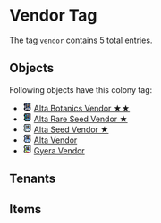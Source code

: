 # Vendor Tag

The tag `vendor` contains 5 total entries.

## Objects

Following objects have this colony tag:

- <img src="https://raw.githubusercontent.com/Ceterai/Enternia/main/objects/alta/special/vendors/botanics/icon.png" alt="Alta Botanics Vendor ★★ icon" loading="lazy" width="auto" height="16px"/> [Alta Botanics Vendor ★★](https://ceterai.github.io/MyEnternia/Wiki/AltaBotanicsVendor)
- <img src="https://raw.githubusercontent.com/Ceterai/Enternia/main/objects/alta/special/vendors/seeds_rare/icon.png" alt="Alta Rare Seed Vendor ★ icon" loading="lazy" width="auto" height="16px"/> [Alta Rare Seed Vendor ★](https://ceterai.github.io/MyEnternia/Wiki/AltaRareSeedVendor)
- <img src="https://raw.githubusercontent.com/Ceterai/Enternia/main/objects/alta/special/vendors/seeds/icon.png" alt="Alta Seed Vendor ★ icon" loading="lazy" width="auto" height="16px"/> [Alta Seed Vendor ★](https://ceterai.github.io/MyEnternia/Wiki/AltaSeedVendor)
- <img src="https://raw.githubusercontent.com/Ceterai/Enternia/main/objects/alta/special/vendors/alta/icon.png" alt="Alta Vendor icon" loading="lazy" width="auto" height="16px"/> [Alta Vendor](https://ceterai.github.io/MyEnternia/Wiki/AltaVendor)
- <img src="https://raw.githubusercontent.com/Ceterai/Enternia/main/objects/alta/special/vendors/gyera/icon.png" alt="Gyera Vendor icon" loading="lazy" width="auto" height="16px"/> [Gyera Vendor](https://ceterai.github.io/MyEnternia/Wiki/GyeraVendor)

## Tenants

## Items

